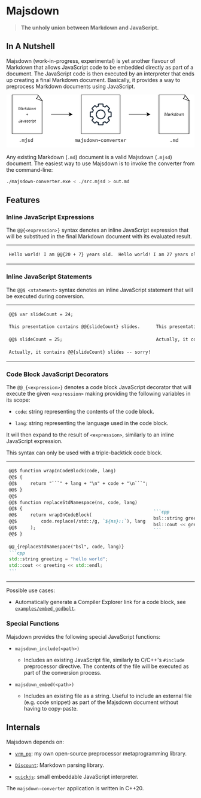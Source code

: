 # Majsdown

> **The unholy union between Markdown and JavaScript.**

## In A Nutshell

Majsdown (work-in-progress, experimental) is yet another flavour of Markdown that allows JavaScript code to be embedded directly as part of a document. The JavaScript code is then executed by an interpreter that ends up creating a final Markdown document. Basically, it provides a way to preprocess Markdown documents using JavaScript.

![](./misc/diagram0.png)

Any existing Markdown (`.md`) document is a valid Majsdown (`.mjsd`) document. The easiest way to use Majsdown is to invoke the converter from the command-line:

```bash
./majsdown-converter.exe < ./src.mjsd > out.md
```

## Features

### Inline JavaScript Expressions

The `@@{<expression>}` syntax denotes an inline JavaScript expression that will be substitued in the final Markdown document with its evaluated result.

<table>
<tr>
<td>

```markdown
Hello world! I am @@{20 + 7} years old.
```

</td>
<td>

```markdown
Hello world! I am 27 years old.
```

</td>
</tr>
</table>

### Inline JavaScript Statements

The `@@$ <statement>` syntax denotes an inline JavaScript statement that will be executed during conversion.

<table>
<tr>
<td>

```markdown
@@$ var slideCount = 24;

This presentation contains @@{slideCount} slides.

@@$ slideCount = 25;

Actually, it contains @@{slideCount} slides -- sorry!
```

</td>
<td>

```markdown
This presentation contains 24 slides.

Actually, it contains 25 slides -- sorry!
```

</td>
</tr>
</table>

### Code Block JavaScript Decorators

The `@@_{<expression>}` denotes a code block JavaScript decorator that will execute the given `<expression>` making providing the following variables in its scope:

- `code`: string representing the contents of the code block.

- `lang`: string representing the language used in the code block.

It will then expand to the result of `<expression>`, similarly to an inline JavaScript expression.

This syntax can only be used with a triple-backtick code block.

<table>
<tr>
<td>

``````markdown
@@$ function wrapInCodeBlock(code, lang)
@@$ {
@@$     return "```" + lang + "\n" + code + "\n```";
@@$ }
@@$
@@$ function replaceStdNamespace(ns, code, lang)
@@$ {
@@$     return wrapInCodeBlock(
@@$         code.replace(/std::/g, `${ns}::`), lang
@@$     );
@@$ }

@@_{replaceStdNamespace("bsl", code, lang)}
```cpp
std::string greeting = "hello world";
std::cout << greeting << std::endl;
```

``````

</td>
<td>

``````markdown
```cpp
bsl::string greeting = "hello world";
bsl::cout << greeting << bsl::endl;
```
``````

</td>
</tr>
</table>

Possible use cases:

- Automatically generate a Compiler Explorer link for a code block, see [`examples/embed_godbolt`](./examples/embed_godbolt).


### Special Functions

Majsdown provides the following special JavaScript functions:

- `majsdown_include(<path>)`
  - Includes an existing JavaScript file, similarly to C/C++'s `#include` preprocessor directive. The contents of the file will be executed as part of the conversion process.

- `majsdown_embed(<path>)`
  - Includes an existing file as a string. Useful to include an external file (e.g. code snippet) as part of the Majsdown document without having to copy-paste.

## Internals

Majsdown depends on:

- [`vrm_pp`](https://github.com/vittorioromeo/vrm_pp): my own open-source preprocessor metaprogramming library.

- [`Discount`](https://github.com/Orc/discount): Markdown parsing library.

- [`quickjs`](https://github.com/vittorioromeo/quickjs): small embeddable JavaScript interpreter.

The `majsdown-converter` application is written in C++20.
